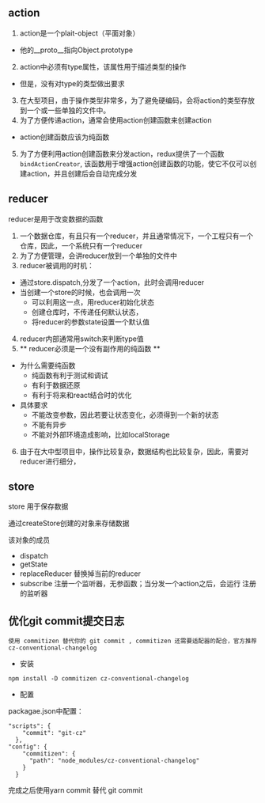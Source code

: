 ## action

1. action是一个plait-object（平面对象）
  - 他的__proto__指向Object.prototype
2. action中必须有type属性，该属性用于描述类型的操作
  - 但是，没有对type的类型做出要求
3. 在大型项目，由于操作类型非常多，为了避免硬编码，会将action的类型存放到一个或一些单独的文件中。
4. 为了方便传递action，通常会使用action创建函数来创建action
  - action创建函数应该为纯函数
5. 为了方便利用action创建函数来分发action，redux提供了一个函数```bindActionCreator```,
该函数用于增强action创建函数的功能，使它不仅可以创建action，并且创建后会自动完成分发


## reducer

reducer是用于改变数据的函数

1. 一个数据仓库，有且只有一个reducer，并且通常情况下，一个工程只有一个仓库，因此，一个系统只有一个reducer
2. 为了方便管理，会讲reducer放到一个单独的文件中
3. reducer被调用的时机：
 - 通过store.dispatch,分发了一个action，此时会调用reducer
 - 当创建一个store的时候，也会调用一次
    - 可以利用这一点，用reducer初始化状态
    - 创建仓库时，不传递任何默认状态，
    - 将reducer的参数state设置一个默认值
4. reducer内部通常用switch来判断type值
5. ** reducer必须是一个没有副作用的纯函数 **
  - 为什么需要纯函数
    - 纯函数有利于测试和调试
    - 有利于数据还原
    - 有利于将来和react结合时的优化
  - 具体要求
    - 不能改变参数，因此若要让状态变化，必须得到一个新的状态
    - 不能有异步
    - 不能对外部环境造成影响，比如localStorage
6. 由于在大中型项目中，操作比较复杂，数据结构也比较复杂，因此，需要对reducer进行细分，

## store

store 用于保存数据

通过createStore创建的对象来存储数据

该对象的成员
- dispatch
- getState
- replaceReducer 替换掉当前的reducer
- subscribe 注册一个监听器，无参函数；当分发一个action之后，会运行
注册的监听器

## 优化git commit提交日志
```
使用 commitizen 替代你的 git commit , commitizen 还需要适配器的配合，官方推荐 cz-conventional-changelog
```
- 安装
```
npm install -D commitizen cz-conventional-changelog
```
- 配置

packagae.json中配置：
```
"scripts": {
    "commit": "git-cz"
  },
"config": {
    "commitizen": {
      "path": "node_modules/cz-conventional-changelog"
    }
  }
```

完成之后使用yarn commit 替代 git commit